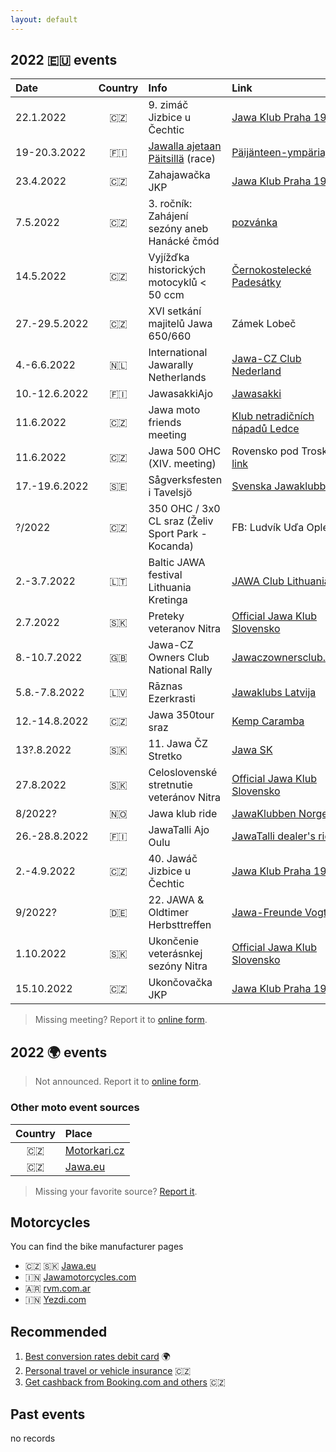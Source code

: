 ```yaml
---
layout: default
---
```


## 2022 🇪🇺 events

| Date | Country | Info | Link |
| :--- | :---: | :--- | :--- |
| 22.1.2022 | 🇨🇿 | 9. zimáč Jizbice u Čechtic | [Jawa Klub Praha 1961](http://www.jawaklub.cz/kalendar) |
| 19-20.3.2022 | 🇫🇮 | [Jawalla ajetaan Päitsillä](https://facebook.com/Jawa-Palaa-P%C3%A4itsille-283166846809398/) (race) | [Päijänteen-ympäriajo](https://www.paijanne-enduro.fi/en)  |
| 23.4.2022 | 🇨🇿 | Zahajawačka JKP | [Jawa Klub Praha 1961](https://www.facebook.com/events/634428737853857) |
| 7.5.2022 | 🇨🇿 | 3. ročník: Zahájení sezóny aneb Hanácké čmód | [pozvánka](https://www.facebook.com/events/668667414318182/?ref=newsfeed) |
| 14.5.2022 | 🇨🇿 | Vyjížďka historických motocyklů < 50 ccm | [Černokostelecké Padesátky](https://www.cernokostelecke-padesatky.cz/) |
| 27.-29.5.2022 | 🇨🇿 | XVI setkání majitelů Jawa 650/660 | Zámek Lobeč |
| 4.-6.6.2022 | 🇳🇱 | International Jawarally Netherlands | [Jawa-CZ Club Nederland](https://www.jawarally2022.nl/) |
| 10.-12.6.2022 | 🇫🇮 | JawasakkiAjo | [Jawasakki](https://jawasakki.fi/index.php/Fi/) |
| 11.6.2022 | 🇨🇿 | Jawa moto friends meeting | [Klub netradičních nápadů Ledce](https://www.facebook.com/events/s/sraz-pratel-znacky-jawa/3235069746738107/) |
| 11.6.2022 | 🇨🇿 | Jawa 500 OHC (XIV. meeting) | Rovensko pod Troskami, [link](https://www.facebook.com/events/698394628176504/) |
| 17.-19.6.2022| 🇸🇪 | Sågverksfesten i Tavelsjö | [Svenska Jawaklubben](https://jawaklubben.se/) |
| ?/2022 | 🇨🇿 | 350 OHC / 3x0 CL sraz (Želiv Sport Park - Kocanda) | FB: Ludvík Uďa Opletal |
| 2.-3.7.2022 | 🇱🇹 | Baltic JAWA festival Lithuania Kretinga | [JAWA Club Lithuania](https://www.facebook.com/JAWA-Club-Lithuania-JAWA-Fan%C5%B3-Klubas-Lietuva-304724539946979) |
| 2.7.2022 | 🇸🇰 | Preteky veteranov Nitra | [Official Jawa Klub Slovensko](https://www.facebook.com/Official-Jawa-Klub-Slovensko-1371735932895009/) |
| 8.-10.7.2022 | 🇬🇧 | Jawa-CZ Owners Club National Rally | [Jawaczownersclub.co.uk](http://www.jawaczownersclub.co.uk/events.htm) |
| 5.8.-7.8.2022 | 🇱🇻 | Rāznas Ezerkrasti | [Jawaklubs Latvija](http://www.jawaklubs.lv/kluba-jaunumi.php) |
| 12.-14.8.2022 | 🇨🇿 | Jawa 350tour sraz | [Kemp Caramba](https://fb.me/e/2hlz0aZp5) |
| 13?.8.2022 | 🇸🇰 | 11. Jawa ČZ Stretko | [Jawa SK](https://facebook.com/jawaczstretko/) |
| 27.8.2022 | 🇸🇰 | Celoslovenské stretnutie veteránov Nitra | [Official Jawa Klub Slovensko](https://www.facebook.com/Official-Jawa-Klub-Slovensko-1371735932895009/) |
| 8/2022? | 🇳🇴 | Jawa klub ride  | [JawaKlubben Norge](http://jawaklubben.no/) |
| 26.-28.8.2022 | 🇫🇮 | JawaTalli Ajo Oulu | [JawaTalli dealer's ride](https://www.jawatalli.fi/) |
| 2.-4.9.2022 | 🇨🇿 | 40. Jawáč Jizbice u Čechtic | [Jawa Klub Praha 1961](http://www.jawaklub.cz/kalendar) |
| 9/2022? | 🇩🇪 | 22. JAWA & Oldtimer Herbsttreffen | [Jawa-Freunde Vogtland](https://jawafreunde.de/index.php/berichte.html) |
| 1.10.2022 | 🇸🇰 | Ukončenie veterásnkej sezóny Nitra | [Official Jawa Klub Slovensko](https://www.facebook.com/Official-Jawa-Klub-Slovensko-1371735932895009/) |
| 15.10.2022 | 🇨🇿 | Ukončovačka JKP | [Jawa Klub Praha 1961](http://www.jawaklub.cz/kalendar) |

[//]: # "https://github.com/ikatyang/emoji-cheat-sheet#country-flag"

> Missing meeting? Report it to [online form](https://docs.google.com/forms/d/e/1FAIpQLScxJWDXilwS29Pb-FMwA3wMpQpbY8Qore8i5U9GqQWvStmS8g/viewform?usp=sf_link).

## 2022 🌍 events

> Not announced. Report it to [online form](https://docs.google.com/forms/d/e/1FAIpQLScxJWDXilwS29Pb-FMwA3wMpQpbY8Qore8i5U9GqQWvStmS8g/viewform?usp=sf_link).

### Other moto event sources

| Country | Place |
|:---:|:---|
| 🇨🇿 | [Motorkari.cz](https://www.motorkari.cz/motoakce/?act=mapa&scr=0?utm_source=jawamotorcycles.cz) |
| 🇨🇿 | [Jawa.eu](https://www.jawa.eu/akce?utm_source=jawamotorcycles.cz) |

> Missing your favorite source? [Report it](https://docs.google.com/forms/d/e/1FAIpQLScxJWDXilwS29Pb-FMwA3wMpQpbY8Qore8i5U9GqQWvStmS8g/viewform?usp=sf_link).

## Motorcycles

You can find the bike manufacturer pages

- 🇨🇿 🇸🇰 [Jawa.eu](https://www.jawa.eu?utm_source=jawamotorcycles.cz)
- 🇮🇳 [Jawamotorcycles.com](https://www.jawamotorcycles.com?utm_source=jawamotorcycles.cz)
- 🇦🇷 [rvm.com.ar](https://rvm.com.ar/?utm_source=jawamotorcycles.cz)
- 🇮🇳 [Yezdi.com](http://yezdi.com?utm_source=jawamotorcycles.cz)

## Recommended

1. [Best conversion rates debit card](https://revolut.com/referral/ivozb4m!OCT1AR) 🌍
2. [Personal travel or vehicle insurance](https://online.pojisteni.cz/cestovni/srovnani?ap=RXn8W1) 🇨🇿
3. [Get cashback from Booking.com and others](https://www.tipli.cz/p/609221) 🇨🇿

## Past events

no records